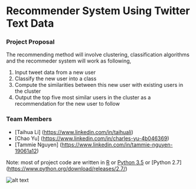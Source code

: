 # Recommender System Using Twitter Text Data

### Project Proposal
The recommending method will involve clustering, classification algorithms and the recommeder system will work as following,
1) Input tweet data from a new user
2) Classify the new user into a class
3) Compute the similarities between this new user with existing users in the cluster
4) Output the top five most similar users in the cluster as a recommendation for the new user to follow

### Team Members
- [Taihua Li] (https://www.linkedin.com/in/taihuali)
- [Chao Yu] (https://www.linkedin.com/in/charles-yu-4b046369)
- [Tammie Nguyen] (https://www.linkedin.com/in/tammie-nguyen-19061a12)

Note: most of project code are written in [R](https://www.r-project.org) or [Python 3.5](https://www.python.org) or [Python 2.7] (https://www.python.org/download/releases/2.7/)

![alt text](http://www.cdm.depaul.edu/ipd/PublishingImages/hero-data-science-for-business-@2x.jpg)
